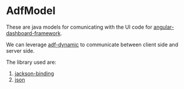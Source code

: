 # AdfModel
These are java models for comunicating with the UI code for [angular-dashboard-framework](https://github.com/angular-dashboard-framework).

We can leverage [adf-dynamic](https://github.com/angular-dashboard-framework/adf-dynamic-example) to communicate between client side 
and server side.

The library used are: 
1. [jackson-binding](http://mvnrepository.com/artifact/com.fasterxml.jackson.core/jackson-databind/2.7.2)
2. [json](http://mvnrepository.com/artifact/org.json/json/20160212)
